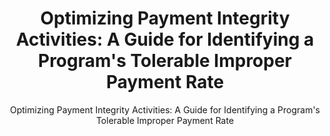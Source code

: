 ---
layout: resources-landing
title: "Optimizing Payment Integrity Activities: A Guide for Identifying a Program's Tolerable Improper Payment Rate"
subtitle: "Optimizing Payment Integrity Activities: A Guide for Identifying a Program's Tolerable Improper Payment Rate"
doc-link: ../assets/files/TolerableRateGuide_final.pdf
filters: risk-management cfoc playbook omb 2022
fiscal_year: 2022
---